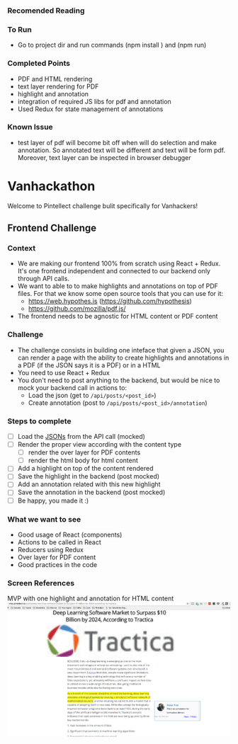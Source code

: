 ### Recomended Reading

### To Run
- Go to project dir and run commands (npm install ) and (npm run)

### Completed Points
- PDF and HTML rendering
- text layer rendering for PDF
- highlight and annotation
- integration of required JS libs for pdf and annotation
- Used Redux for state management of annotations

### Known Issue
- test layer of pdf will become bit off when will do selection and make annotation. So annotated text will be different and text will be form pdf. Moreover, text layer can be inspected in browser debugger 


# Vanhackathon
Welcome to Pintellect challenge bulit specifically for Vanhackers!

## Frontend Challenge

### Context
- We are making our frontend 100% from scratch using React + Redux. It's one frontend independent and connected to our backend only through API calls. 
- We want to able to to make highlights and annotations on top of PDF files. For that we know some open source tools that you can use for it:
  - https://web.hypothes.is (https://github.com/hypothesis)
  - https://github.com/mozilla/pdf.js/
- The frontend needs to be agnostic for HTML content or PDF content

### Challenge
- The challenge consists in building one inteface that given a JSON, you can render a page with the ability to create highlights and annotations in a PDF (if the JSON says it is a PDF) or in a HTML
- You need to use React + Redux
- You don't need to post anything to the backend, but would be nice to mock your backend call in actions to:
  - Load the json (get to `/api/posts/<post_id>`)
  - Create annotation (post to `/api/posts/<post_id>/annotation`)

### Steps to complete
- [ ] Load the [JSONs](/json) from the API call (mocked)
- [ ] Render the proper view according with the content type
  - [ ] render the over layer for PDF contents
  - [ ] render the html body for html content
- [ ] Add a highlight on top of the content rendered
- [ ] Save the highlight in the backend (post mocked)
- [ ] Add an annotation related with this new highlight
- [ ] Save the annotation in the backend (post mocked)
- [ ] Be happy, you made it :)

### What we want to see

- Good usage of React (components)
- Actions to be called in React
- Reducers using Redux
- Over layer for PDF content
- Good practices in the code

### Screen References

MVP with one highlight and annotation for HTML content ![alt textMVP with one highlight and annotation for HTML content](https://raw.githubusercontent.com/Pintellect/vanhackathon/master/images/highligh_and_annotation.png)
